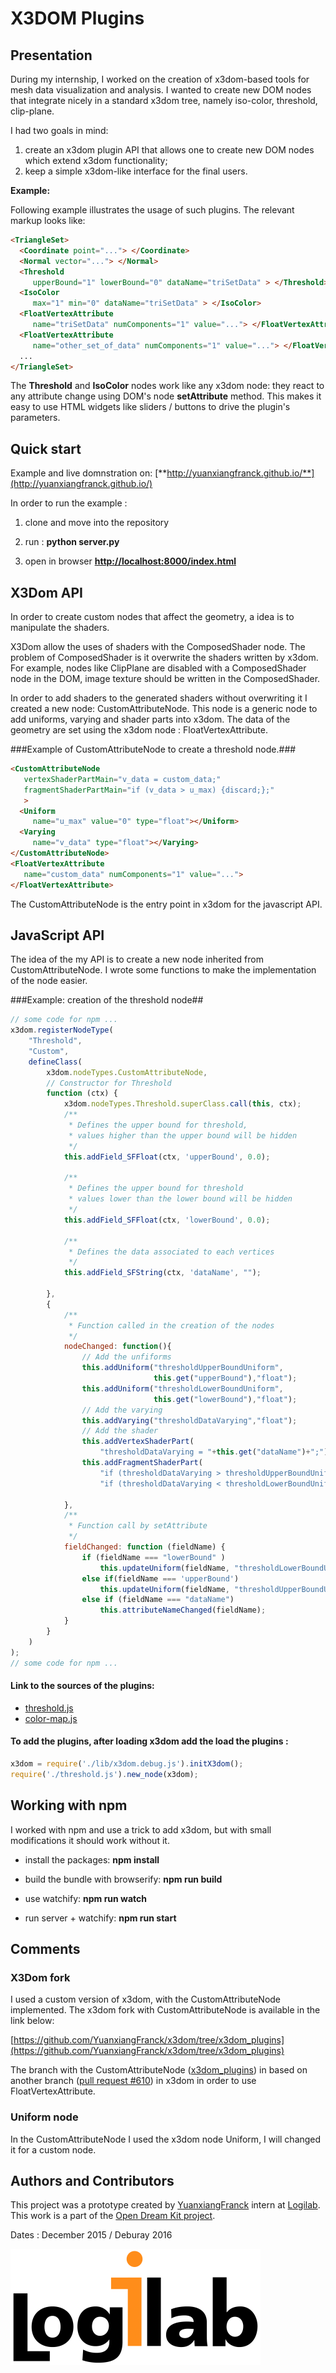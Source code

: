 # X3DOM Plugins

## Presentation
During my internship, I worked on the creation of x3dom-based tools for mesh data visualization and analysis. I wanted to create new DOM nodes that integrate nicely in a standard x3dom tree, namely iso-color, threshold, clip-plane.

I had two goals in mind:

1. create an x3dom plugin API that allows one to create new DOM nodes which extend x3dom functionality;
2. keep a simple x3dom-like interface for the final users.


**Example:**

Following example illustrates the usage of such plugins. The relevant markup looks like:
```html
<TriangleSet>
  <Coordinate point="..."> </Coordinate>
  <Normal vector="..."> </Normal>
  <Threshold
     upperBound="1" lowerBound="0" dataName="triSetData" > </Threshold>
  <IsoColor
     max="1" min="0" dataName="triSetData" > </IsoColor>
  <FloatVertexAttribute
     name="triSetData" numComponents="1" value="..."> </FloatVertexAttribute>
  <FloatVertexAttribute
     name="other_set_of_data" numComponents="1" value="..."> </FloatVertexAttribute>
  ...
</TriangleSet>
```

The **Threshold** and **IsoColor** nodes work like any x3dom node: they react to any attribute change using DOM's node **setAttribute** method. This makes it easy to use HTML widgets like sliders / buttons to drive the plugin's parameters.


## Quick start
Example and live domnstration on:
[**http://yuanxiangfranck.github.io/**](http://yuanxiangfranck.github.io/)

In order to run the example :

1. clone and move into the repository

2. run : **python server.py**

3. open in browser [**http://localhost:8000/index.html**](http://localhost:8000/index.html)


## X3Dom API

In order to create custom nodes that affect the geometry, a idea is to manipulate the shaders.

X3Dom allow the uses of shaders with the ComposedShader node.
The problem of ComposedShader is it overwrite the shaders written by x3dom. For example, nodes like ClipPlane are disabled with a ComposedShader node in the DOM, image texture should be written in the ComposedShader.

In order to add shaders to the generated shaders without overwriting it I created a new node: CustomAttributeNode.
This node is a generic node to add uniforms, varying and shader parts into x3dom.
The data of the geometry are set using the x3dom node : FloatVertexAttribute.


###Example of CustomAttributeNode to create a threshold node.###
```html
<CustomAttributeNode
   vertexShaderPartMain="v_data = custom_data;"
   fragmentShaderPartMain="if (v_data > u_max) {discard;};"
   >
  <Uniform
     name="u_max" value="0" type="float"></Uniform>
  <Varying
     name="v_data" type="float"></Varying>
</CustomAttributeNode>
<FloatVertexAttribute
   name="custom_data" numComponents="1" value="...">
</FloatVertexAttribute>
```

The CustomAttributeNode is the entry point in x3dom for the javascript API.



## JavaScript API

The idea of the my API is to create a new node inherited from CustomAttributeNode.
I wrote some functions to make the implementation of the node easier.

###Example: creation of the threshold node##
```javascript
// some code for npm ...
x3dom.registerNodeType(
    "Threshold",
    "Custom",
    defineClass(
        x3dom.nodeTypes.CustomAttributeNode,
        // Constructor for Threshold
        function (ctx) {
            x3dom.nodeTypes.Threshold.superClass.call(this, ctx);
            /**
             * Defines the upper bound for threshold,
             * values higher than the upper bound will be hidden
             */
            this.addField_SFFloat(ctx, 'upperBound', 0.0);

            /**
             * Defines the upper bound for threshold
             * values lower than the lower bound will be hidden
             */
            this.addField_SFFloat(ctx, 'lowerBound', 0.0);

            /**
             * Defines the data associated to each vertices
             */
            this.addField_SFString(ctx, 'dataName', "");

        },
        {
            /**
             * Function called in the creation of the nodes
             */
            nodeChanged: function(){
                // Add the unfiforms
                this.addUniform("thresholdUpperBoundUniform",
                                this.get("upperBound"),"float");
                this.addUniform("thresholdLowerBoundUniform",
                                this.get("lowerBound"),"float");
                // Add the varying
                this.addVarying("thresholdDataVarying","float");
                // Add the shader
                this.addVertexShaderPart(
                    "thresholdDataVarying = "+this.get("dataName")+";");
                this.addFragmentShaderPart(
                    "if (thresholdDataVarying > thresholdUpperBoundUniform) {discard;}; "+
                    "if (thresholdDataVarying < thresholdLowerBoundUniform) {discard;}; ");

            },
            /**
             * Function call by setAttribute
             */
            fieldChanged: function (fieldName) {
                if (fieldName === "lowerBound" )
                    this.updateUniform(fieldName, "thresholdLowerBoundUniform");
                else if(fieldName === 'upperBound')
                    this.updateUniform(fieldName, "thresholdUpperBoundUniform");
                else if (fieldName === "dataName")
                    this.attributeNameChanged(fieldName);
            }
        }
    )
);
// some code for npm ...
```

#### Link to the sources of the plugins:

* [threshold.js](https://github.com/YuanxiangFranck/x3dom-plugins-API/blob/master/threshold.js)
* [color-map.js](https://github.com/YuanxiangFranck/x3dom-plugins-API/blob/master/color-map.js)

#### To add the plugins, after loading x3dom add the load the plugins :
```javascript
x3dom = require('./lib/x3dom.debug.js').initX3dom();
require('./threshold.js').new_node(x3dom);
```


## Working with npm
I worked with npm and use a trick to add x3dom, but with small modifications it should work without it.

* install the packages: **npm install**

* build the bundle with browserify: **npm run build**

* use watchify: **npm run watch**

* run server + watchify: **npm run start**


## Comments

### X3Dom fork
I used a custom version of x3dom, with the CustomAttributeNode implemented. The x3dom fork with CustomAttributeNode is available in the link below:

[https://github.com/YuanxiangFranck/x3dom/tree/x3dom_plugins](https://github.com/YuanxiangFranck/x3dom/tree/x3dom_plugins)


The branch with the CustomAttributeNode ([x3dom_plugins](https://github.com/YuanxiangFranck/x3dom/tree/x3dom_plugins)) in based on another branch ([pull request #610](https://github.com/x3dom/x3dom/pull/610)) in x3dom in order to use FloatVertexAttribute.


### Uniform node
In the CustomAttributeNode I used the x3dom node Uniform, I will changed it for a custom node.


## Authors and Contributors
This project was a prototype created by [YuanxiangFranck](https://github.com/YuanxiangFranck/) intern at  [Logilab](https://www.logilab.fr/). This work is a part of the  [Open Dream Kit project](http://opendreamkit.org/).

Dates : December 2015 / Deburay 2016

![](./other/logilab.png)

